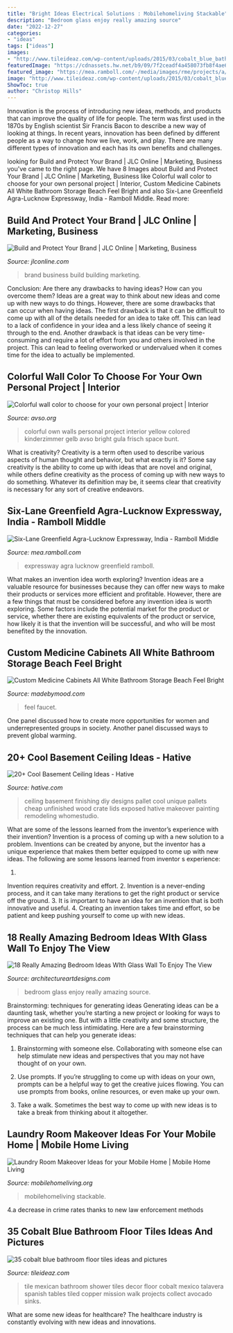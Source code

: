 ```yaml
---
title: "Bright Ideas Electrical Solutions : Mobilehomeliving Stackable"
description: "Bedroom glass enjoy really amazing source"
date: "2022-12-27"
categories:
- "ideas"
tags: ["ideas"]
images:
- "http://www.tileideaz.com/wp-content/uploads/2015/03/cobalt_blue_bathroom_floor_tiles_34.jpg"
featuredImage: "https://cdnassets.hw.net/b9/09/7f2ceadf4a458073fb8f4ae60b19/brand-building-wr-1.jpg"
featured_image: "https://mea.ramboll.com/-/media/images/rme/projects/a/agra-lucknow-expressway-1360x765.jpg"
image: "http://www.tileideaz.com/wp-content/uploads/2015/03/cobalt_blue_bathroom_floor_tiles_34.jpg"
ShowToc: true
author: "Christop Hills"
---
```



Innovation is the process of introducing new ideas, methods, and products that can improve the quality of life for people. The term was first used in the 1870s by English scientist Sir Francis Bacon to describe a new way of looking at things. In recent years, innovation has been defined by different people as a way to change how we live, work, and play. There are many different types of innovation and each has its own benefits and challenges.

	

		
looking for Build and Protect Your Brand | JLC Online | Marketing, Business you've came to the right page. We have 8 Images about Build and Protect Your Brand | JLC Online | Marketing, Business like Colorful wall color to choose for your own personal project | Interior, Custom Medicine Cabinets All White Bathroom Storage Beach Feel Bright and also Six-Lane Greenfield Agra-Lucknow Expressway, India - Ramboll Middle. Read more:
		
    
## Build And Protect Your Brand | JLC Online | Marketing, Business

<img loading=lazy src="https://cdnassets.hw.net/b9/09/7f2ceadf4a458073fb8f4ae60b19/brand-building-wr-1.jpg" onerror="this.onerror=null;this.src='https://tse1.mm.bing.net/th?id=OIP.4NebaoMBQ1I-_Sk9KLW0DQHaFz&amp;pid=15.1';" alt="Build and Protect Your Brand | JLC Online | Marketing, Business">

_Source: jlconline.com_

>brand business build building marketing. 

	

Conclusion: Are there any drawbacks to having ideas? How can you overcome them?
Ideas are a great way to think about new ideas and come up with new ways to do things. However, there are some drawbacks that can occur when having ideas. The first drawback is that it can be difficult to come up with all of the details needed for an idea to take off. This can lead to a lack of confidence in your idea and a less likely chance of seeing it through to the end. Another drawback is that ideas can be very time-consuming and require a lot of effort from you and others involved in the project. This can lead to feeling overworked or undervalued when it comes time for the idea to actually be implemented.

    
## Colorful Wall Color To Choose For Your Own Personal Project | Interior

<img loading=lazy src="http://www.avso.org/wp-content/uploads/2014/11/colorful-wall-color-to-choose-for-your-own-personal-project-1415709451.jpg" onerror="this.onerror=null;this.src='https://tse2.mm.bing.net/th?id=OIP.7K7XCALPF_9w2Ud2F7jVWAHaLI&amp;pid=15.1';" alt="Colorful wall color to choose for your own personal project | Interior">

_Source: avso.org_

>colorful own walls personal project interior yellow colored kinderzimmer gelb avso bright gula frisch space bunt. 

	

What is creativity?
Creativity is a term often used to describe various aspects of human thought and behavior, but what exactly is it? Some say creativity is the ability to come up with ideas that are novel and original, while others define creativity as the process of coming up with new ways to do something. Whatever its definition may be, it seems clear that creativity is necessary for any sort of creative endeavors.

    
## Six-Lane Greenfield Agra-Lucknow Expressway, India - Ramboll Middle

<img loading=lazy src="https://mea.ramboll.com/-/media/images/rme/projects/a/agra-lucknow-expressway-1360x765.jpg" onerror="this.onerror=null;this.src='https://tse1.mm.bing.net/th?id=OIP.-83mp0uUU_S65VcV_yHrCAHaEK&amp;pid=15.1';" alt="Six-Lane Greenfield Agra-Lucknow Expressway, India - Ramboll Middle">

_Source: mea.ramboll.com_

>expressway agra lucknow greenfield ramboll. 

	

What makes an invention idea worth exploring?
Invention ideas are a valuable resource for businesses because they can offer new ways to make their products or services more efficient and profitable. However, there are a few things that must be considered before any invention idea is worth exploring. 
Some factors include the potential market for the product or service, whether there are existing equivalents of the product or service, how likely it is that the invention will be successful, and who will be most benefited by the innovation.

    
## Custom Medicine Cabinets All White Bathroom Storage Beach Feel Bright

<img loading=lazy src="https://madebymood.com/wp-content/uploads/2019/05/Vanity-Lighting-And-Custom-Tile-Bathroom-All-White-Bathroom-Storage-Beach-Feel-Bright-Built-in-Medicine-Cabinet-Chrome-Faucet-Custom-Tile-Tub-Vanity.jpg" onerror="this.onerror=null;this.src='https://tse4.mm.bing.net/th?id=OIP.rlm6MvK4BuAeSa8p5tBj8QHaJ4&amp;pid=15.1';" alt="Custom Medicine Cabinets All White Bathroom Storage Beach Feel Bright">

_Source: madebymood.com_

>feel faucet. 

	

One panel discussed how to create more opportunities for women and underrepresented groups in society. Another panel discussed ways to prevent global warming.

    
## 20+ Cool Basement Ceiling Ideas - Hative

<img loading=lazy src="https://hative.com/wp-content/uploads/2014/05/basement-ceiling-ideas/8-basement-ceiling-old-pallet-crate-lids.jpg" onerror="this.onerror=null;this.src='https://tse3.mm.bing.net/th?id=OIP._k03zU26J4I17ADyjXtqvwHaJ4&amp;pid=15.1';" alt="20+ Cool Basement Ceiling Ideas - Hative">

_Source: hative.com_

>ceiling basement finishing diy designs pallet cool unique pallets cheap unfinished wood crate lids exposed hative makeover painting remodeling whomestudio. 

	

What are some of the lessons learned from the inventor’s experience with their invention?
Invention is a process of coming up with a new solution to a problem. Inventions can be created by anyone, but the inventor has a unique experience that makes them better equipped to come up with new ideas. The following are some lessons learned from inventor s experience:

1. 
Invention requires creativity and effort.
2. 
Invention is a never-ending process, and it can take many iterations to get the right product or service off the ground.
3. 
It is important to have an idea for an invention that is both innovative and useful. 
4. 
Creating an invention takes time and effort, so be patient and keep pushing yourself to come up with new ideas.

    
## 18 Really Amazing Bedroom Ideas WIth Glass Wall To Enjoy The View

<img loading=lazy src="https://www.architectureartdesigns.com/wp-content/uploads/2015/09/1557-630x473.jpg" onerror="this.onerror=null;this.src='https://tse4.mm.bing.net/th?id=OIP.HxFSBeDLhrRwE0ypfc02JgHaFj&amp;pid=15.1';" alt="18 Really Amazing Bedroom Ideas WIth Glass Wall To Enjoy The View">

_Source: architectureartdesigns.com_

>bedroom glass enjoy really amazing source. 

	

Brainstorming: techniques for generating ideas
Generating ideas can be a daunting task, whether you’re starting a new project or looking for ways to improve an existing one. But with a little creativity and some structure, the process can be much less intimidating.
Here are a few brainstorming techniques that can help you generate ideas:

1. Brainstorming with someone else. Collaborating with someone else can help stimulate new ideas and perspectives that you may not have thought of on your own.

2. Use prompts. If you’re struggling to come up with ideas on your own, prompts can be a helpful way to get the creative juices flowing. You can use prompts from books, online resources, or even make up your own.

3. Take a walk. Sometimes the best way to come up with new ideas is to take a break from thinking about it altogether.

    
## Laundry Room Makeover Ideas For Your Mobile Home | Mobile Home Living

<img loading=lazy src="https://mobilehomeliving.org/wp-content/uploads/laundry-room-36.jpg" onerror="this.onerror=null;this.src='https://tse1.mm.bing.net/th?id=OIP.c9VpinAs8IOaHXmlkHow7AHaJ3&amp;pid=15.1';" alt="Laundry Room Makeover Ideas for your Mobile Home | Mobile Home Living">

_Source: mobilehomeliving.org_

>mobilehomeliving stackable. 

	

4.a decrease in crime rates thanks to new law enforcement methods

    
## 35 Cobalt Blue Bathroom Floor Tiles Ideas And Pictures

<img loading=lazy src="http://www.tileideaz.com/wp-content/uploads/2015/03/cobalt_blue_bathroom_floor_tiles_34.jpg" onerror="this.onerror=null;this.src='https://tse2.mm.bing.net/th?id=OIP.ET7n-CuTwjYXL-7cvpofBQHaLE&amp;pid=15.1';" alt="35 cobalt blue bathroom floor tiles ideas and pictures">

_Source: tileideaz.com_

>tile mexican bathroom shower tiles decor floor cobalt mexico talavera spanish tables tiled copper mission walk projects collect avocado sinks. 

	

What are some new ideas for healthcare?
The healthcare industry is constantly evolving with new ideas and innovations.

